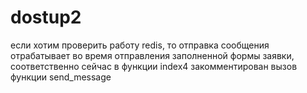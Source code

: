 # dostup2
если хотим проверить работу redis, то отправка сообщения отрабатывает во время отправления заполненной формы заявки, 
соответственно сейчас в функции index4 закомментирован вызов функции send_message
